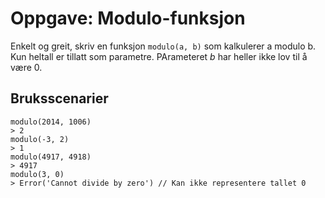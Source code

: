 # Oppgave: Modulo-funksjon

Enkelt og greit, skriv en funksjon `modulo(a, b)` som kalkulerer a modulo b. Kun heltall er tillatt som parametre. PArameteret *b* har heller ikke lov til å være 0.

## Bruksscenarier
```
modulo(2014, 1006)
> 2
modulo(-3, 2)
> 1
modulo(4917, 4918)
> 4917
modulo(3, 0)
> Error('Cannot divide by zero') // Kan ikke representere tallet 0
```
